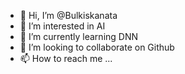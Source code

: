 - 👋 Hi, I’m @Bulkiskanata
- 👀 I’m interested in AI
- 🌱 I’m currently learning DNN
- 💞️ I’m looking to collaborate on Github
- 📫 How to reach me ...

<!---
Bulkiskanata/Bulkiskanata is a ✨ special ✨ repository because its `README.md` (this file) appears on your GitHub profile.
You can click the Preview link to take a look at your changes.
--->
